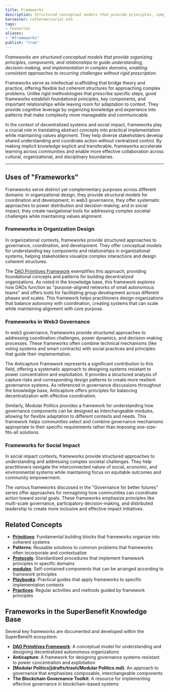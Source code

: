 ```yaml
---
title: Frameworks
description: Structured conceptual models that provide principles, components, and relationships for organizing thought and action in complex domains 
harvester: rathermercurial.eth
tags:
- resources 
aliases:
- "#frameworks" 
publish: "true"
---
```


_Frameworks are structured conceptual models that provide organizing principles, components, and relationships to guide understanding, decision-making, and implementation in complex domains, enabling consistent approaches to recurring challenges without rigid prescription._

Frameworks serve as intellectual scaffolding that bridge theory and practice, offering flexible but coherent structures for approaching complex problems. Unlike rigid methodologies that prescribe specific steps, good frameworks establish foundational principles, key components, and important relationships while leaving room for adaptation to context. They provide cognitive leverage by organizing knowledge and experience into patterns that make complexity more manageable and communicable.

In the context of decentralized systems and social impact, frameworks play a crucial role in translating abstract concepts into practical implementation while maintaining values alignment. They help diverse stakeholders develop shared understanding and coordinate action without centralized control. By making implicit knowledge explicit and transferable, frameworks accelerate learning across communities and enable more effective collaboration across cultural, organizational, and disciplinary boundaries.

---

## Uses of "Frameworks"

Frameworks serve distinct yet complementary purposes across different domains: in organizational design, they provide structural models for coordination and development; in web3 governance, they offer systematic approaches to power distribution and decision-making; and in social impact, they create navigational tools for addressing complex societal challenges while maintaining values alignment.

### Frameworks in Organization Design

In organizational contexts, frameworks provide structured approaches to governance, coordination, and development. They offer conceptual models for understanding key components and relationships in organizational systems, helping stakeholders visualize complex interactions and design coherent structures.

The [DAO Primitives Framework](artifacts/guides/dao-primitives-framework/dao-primitives-framework.md) exemplifies this approach, providing foundational concepts and patterns for building decentralized organizations. As noted in the knowledge base, this framework explores how DAOs function as "purpose-aligned networks of small autonomous teams" and offers tools for facilitating group development across different phases and scales. This framework helps practitioners design organizations that balance autonomy with coordination, creating systems that can scale while maintaining alignment with core purpose.

### Frameworks in Web3 Governance

In web3 governance, frameworks provide structured approaches to addressing coordination challenges, power dynamics, and decision-making processes. These frameworks often combine technical mechanisms (like voting systems and smart contracts) with social practices and principles that guide their implementation.

The Anticapture Framework represents a significant contribution to this field, offering a systematic approach to designing systems resistant to power concentration and exploitation. It provides a structured analysis of capture risks and corresponding design patterns to create more resilient governance systems. As referenced in governance discussions throughout the knowledge base, Anticapture offers principles for balancing decentralization with effective coordination.

Similarly, Modular Politics provides a framework for understanding how governance components can be designed as interchangeable modules, allowing for flexible adaptation to different contexts and needs. This framework helps communities select and combine governance mechanisms appropriate to their specific requirements rather than imposing one-size-fits-all solutions.

### Frameworks for Social Impact

In social impact contexts, frameworks provide structured approaches to understanding and addressing complex societal challenges. They help practitioners navigate the interconnected nature of social, economic, and environmental systems while maintaining focus on equitable outcomes and community empowerment.

The various frameworks discussed in the "Governance for better futures" series offer approaches for reimagining how communities can coordinate action toward social goals. These frameworks emphasize principles like multi-scale governance, participatory decision-making, and distributed leadership to create more inclusive and effective impact initiatives.

## Related Concepts

- **[Primitives](tags/primitives.md)**: Fundamental building blocks that frameworks organize into coherent systems
- **Patterns**: Reusable solutions to common problems that frameworks often incorporate and contextualize
- **[Protocols](tags/protocols.md)**: Standardized procedures that implement framework principles in specific domains
- **[modules](tags/modules.md)**: Self-contained components that can be arranged according to framework principles
- **[Playbooks](tags/playbooks.md)**: Practical guides that apply frameworks to specific implementation contexts
- **[Practices](tags/practices.md)**: Regular activities and methods guided by framework principles

## Frameworks in the SuperBenefit Knowledge Base

Several key frameworks are documented and developed within the SuperBenefit ecosystem:

- **[DAO Primitives Framework](artifacts/guides/dao-primitives-framework/dao-primitives-framework.md)**: A conceptual model for understanding and designing decentralized autonomous organizations
- **Anticapture**: A framework for designing governance systems resistant to power concentration and exploitation
- **[Modular Politics](drafts/trash/Modular Politics.md)**: An approach to governance that emphasizes composable, interchangeable components
- **The Blockchain Governance Toolkit**: A resource for implementing effective governance in blockchain-based systems
